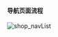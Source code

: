 #### 导航页面流程
![shop_navList](https://raw.githubusercontent.com/Yangliang266/images/master/img/shop_navList.png)
